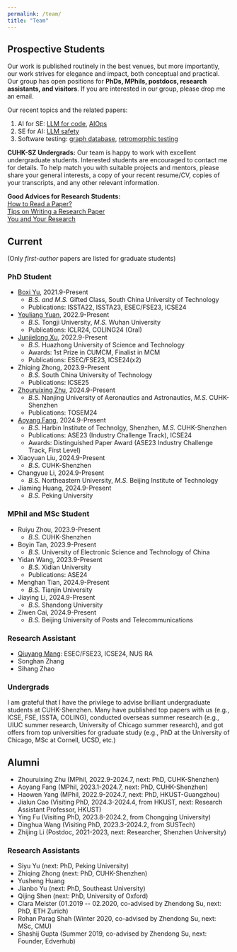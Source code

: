 ```yaml
---
permalink: /team/
title: "Team"
---
```

## Prospective Students
Our work is published routinely in the best venues, but more importantly, our work strives for elegance and impact, both conceptual and practical. Our group has open positions for **PhDs, MPhils, postdocs, research assistants, and visitors**. If you are interested in our group, please drop me an email.

Our recent topics and the related papers:
1. AI for SE: [LLM for code](https://arxiv.org/abs/2404.08877), [AIOps](https://dl.acm.org/doi/abs/10.1145/3597503.3623326)
2. SE for AI: [LLM safety](https://arxiv.org/abs/2308.06463)
3. Software testing: [graph database](https://dl.acm.org/doi/abs/10.1145/3597503.3639200), [retromorphic testing](https://arxiv.org/abs/2310.06433)

**CUHK-SZ Undergrads:** Our team is happy to work with excellent undergraduate students. Interested students are encouraged to contact me for details. To help match you with suitable projects and mentors, please share your general interests, a copy of your recent resume/CV, copies of your transcripts, and any other relevant information.

**Good Advices for Research Students:**<br>
[How to Read a Paper?](https://web.stanford.edu/class/ee384m/Handouts/HowtoReadPaper.pdf)<br>
[Tips on Writing a Research Paper](https://www.pldi21.org/prerecorded_plmw.2.html)<br>
[You and Your Research](https://www.cs.virginia.edu/~robins/YouAndYourResearch.html)<br>

<!-- To get an idea of our recent research activities, please take a look at our [publications](https://dblp.org/pers/hd/h/He:Pinjia) and various projects, such as the [LogPAI project](https://github.com/logpai) and [Machine translation testing project](https://github.com/RobustNLP/TestTranslation). -->

<!-- <br/> -->

## Current
(Only *first-author* papers are listed for graduate students)

<!-- ### Postdoc -->

### PhD Student
- [Boxi Yu](https://boxiyu.github.io/), 2021.9-Present
  - <em>B.S. and M.S.</em> Gifted Class, South China University of Technology
  - Publications: ISSTA22, ISSTA23, ESEC/FSE23, ICSE24
- [Youliang Yuan](https://youliangyuan.github.io/), 2022.9-Present
  - <em>B.S.</em> Tongji University, <em>M.S.</em> Wuhan University
  - Publications: ICLR24, COLING24 (Oral)
- [Junjielong Xu](https://siyuexi.github.io/), 2022.9-Present
  - <em>B.S.</em> Huazhong University of Science and Technology
  - Awards: 1st Prize in CUMCM, Finalist in MCM
  - Publications: ESEC/FSE23, ICSE24(x2)
- Zhiqing Zhong, 2023.9-Present
  - <em>B.S.</em> South China University of Technology
  - Publications: ICSE25
- [Zhouruixing Zhu](https://zhuzrx.github.io/home-page/), 2024.9-Present
  - <em>B.S.</em> Nanjing University of Aeronautics and Astronautics, <em>M.S.</em> CUHK-Shenzhen
  - Publications: TOSEM24
- [Aoyang Fang](https://profile.aoyangfang.top/), 2024.9-Present
  - <em>B.S.</em> Harbin Institute of Technolgy, Shenzhen, <em>M.S.</em> CUHK-Shenzhen
  - Publications: ASE23 (Industry Challenge Track), ICSE24
  - Awards: Distinguished Paper Award (ASE23 Industry Challenge Track, First Level)
- Xiaoyuan Liu, 2024.9-Present
  - <em>B.S.</em> CUHK-Shenzhen
- Changyue Li, 2024.9-Present
  - <em>B.S.</em> Northeastern University, <em>M.S.</em> Beijing Institute of Technology
- Jiaming Huang, 2024.9-Present
  - <em>B.S.</em> Peking University

### MPhil and MSc Student
- Ruiyu Zhou, 2023.9-Present
  - <em>B.S.</em> CUHK-Shenzhen
- Boyin Tan, 2023.9-Present
  - <em>B.S.</em> University of Electronic Science and Technology of China
- Yidan Wang, 2023.9-Present
  - <em>B.S.</em> Xidian University
  - Publications: ASE24
- Menghan Tian, 2024.9-Present
  - <em>B.S.</em> Tianjin University
- Jiaying Li, 2024.9-Present
  - <em>B.S.</em> Shandong University
- Ziwen Cai, 2024.9-Present
  - <em>B.S.</em> Beijing University of Posts and Telecommunications

### Research Assistant
- [Qiuyang Mang](https://joyemang33.github.io/): ESEC/FSE23, ICSE24, NUS RA
- Songhan Zhang
- Sihang Zhao

### Undergrads
I am grateful that I have the privilege to advise brilliant undergraduate students at CUHK-Shenzhen. Many have published top papers with us (e.g., ICSE, FSE, ISSTA, COLING), conducted overseas summer research (e.g., UIUC summer research, University of Chicago summer research), and got offers from top universities for graduate study (e.g., PhD at the University of Chicago, MSc at Cornell, UCSD, etc.) 


<!-- <br/> -->

## Alumni
- Zhouruixing Zhu (MPhil, 2022.9-2024.7, next: PhD, CUHK-Shenzhen)
- Aoyang Fang (MPhil, 2023.1-2024.7, next: PhD, CUHK-Shenzhen)
- Haowen Yang (MPhil, 2022.9-2024.7, next: PhD, HKUST-Guangzhou)
- Jialun Cao (Visiting PhD, 2024.3-2024.4, from HKUST, next: Research Assistant Professor, HKUST)
- Ying Fu (Visiting PhD, 2023.8-2024.2, from Chongqing University)
- Dinghua Wang (Visiting PhD, 2023.3-2024.2, from SUSTech)
- Zhijing Li (Postdoc, 2021-2023, next: Researcher, Shenzhen University)


### Research Assistants
- Siyu Yu (next: PhD, Peking University)
- Zhiqing Zhong (next: PhD, CUHK-Shenzhen)
- Yusheng Huang
- Jianbo Yu (next: PhD, Southeast University)
- Qijing Shen (next: PhD, University of Oxford)
- Clara Meister (01.2019 -- 02.2020, co-advised by Zhendong Su, next: PhD, ETH Zurich)
- Rohan Parag Shah (Winter 2020, co-advised by Zhendong Su, next: MSc, CMU)
- Shashij Gupta (Summer 2019, co-advised by Zhendong Su, next: Founder, Edverhub)


